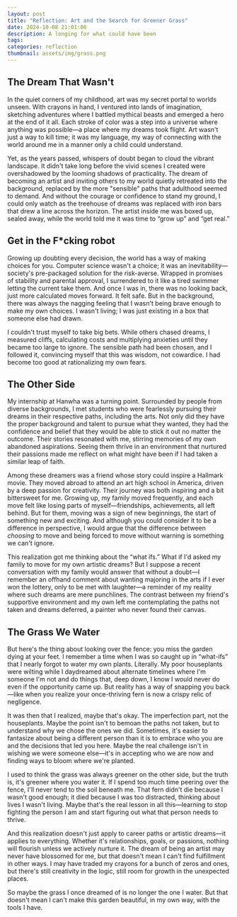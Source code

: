 ```yaml
---
layout: post
title: "Reflection: Art and the Search for Greener Grass"
date: 2024-10-08 21:01:00
description: A longing for what could have been
tags:
categories: reflection
thumbnail: assets/img/grass.png
---
```


## The Dream That Wasn't

In the quiet corners of my childhood, art was my secret portal to worlds unseen. With crayons in hand, I ventured into lands of imagination, sketching adventures where I battled mythical beasts and emerged a hero at the end of it all. Each stroke of color was a step into a universe where anything was possible—a place where my dreams took flight. Art wasn't just a way to kill time; it was my language, my way of connecting with the world around me in a manner only a child could understand.

Yet, as the years passed, whispers of doubt began to cloud the vibrant landscape. It didn't take long before the vivid scenes I created were overshadowed by the looming shadows of practicality. The dream of becoming an artist and inviting others to my world quietly retreated into the background, replaced by the more "sensible" paths that adulthood seemed to demand. And without the courage or confidence to stand my ground, I could only watch as the treehouse of dreams was replaced with iron bars that drew a line across the horizon. The artist inside me was boxed up, sealed away, while the world told me it was time to “grow up” and “get real.”

## Get in the F\*cking robot

Growing up doubting every decision, the world has a way of making choices for you. Computer science wasn't a choice; it was an inevitability—society's pre-packaged solution for the risk-averse. Wrapped in promises of stability and parental approval, I surrendered to it like a tired swimmer letting the current take them. And once I was in, there was no looking back, just more calculated moves forward. It felt safe. But in the background, there was always the nagging feeling that I wasn't being brave enough to make my own choices. I wasn't living; I was just existing in a box that someone else had drawn.

I couldn't trust myself to take big bets. While others chased dreams, I measured cliffs, calculating costs and multiplying anxieties until they became too large to ignore. The sensible path had been chosen, and I followed it, convincing myself that this was wisdom, not cowardice. I had become too good at rationalizing my own fears.

## The Other Side

My internship at Hanwha was a turning point. Surrounded by people from diverse backgrounds, I met students who were fearlessly pursuing their dreams in their respective paths, including the arts. Not only did they have the proper background and talent to pursue what they wanted, they had the confidence and belief that they would be able to stick it out no matter the outcome. Their stories resonated with me, stirring memories of my own abandoned aspirations. Seeing them thrive in an environment that nurtured their passions made me reflect on what might have been if I had taken a similar leap of faith.

Among these dreamers was a friend whose story could inspire a Hallmark movie. They moved abroad to attend an art high school in America, driven by a deep passion for creativity. Their journey was both inspiring and a bit bittersweet for me. Growing up, my family moved frequently, and each move felt like losing parts of myself—friendships, achievements, all left behind. But for them, moving was a sign of new beginnings, the start of something new and exciting. And although you could consider it to be a difference in perspective, I would argue that the difference between _choosing_ to move and being forced to move without warning is something we can't ignore.

This realization got me thinking about the “what ifs.” What if I'd asked my family to move for my own artistic dreams? But I suppose a recent conversation with my family would answer that without a doubt—I remember an offhand comment about wanting majoring in the arts if I ever won the lottery, only to be met with laughter—a reminder of my reality where such dreams are mere punchlines. The contrast between my friend's supportive environment and my own left me contemplating the paths not taken and dreams deferred, a painter who never found their canvas.

## The Grass We Water

But here's the thing about looking over the fence: you miss the garden dying at your feet. I remember a time when I was so caught up in “what-ifs” that I nearly forgot to water my own plants. Literally. My poor houseplants were wilting while I daydreamed about alternate timelines where I'm someone I'm not and do things that, deep down, I know I would never do even if the opportunity came up. But reality has a way of snapping you back—like when you realize your once-thriving fern is now a crispy relic of negligence.

It was then that I realized, maybe that's okay. The imperfection part, not the houseplants. Maybe the point isn't to bemoan the paths not taken, but to understand why we chose the ones we did. Sometimes, it's easier to fantasize about being a different person than it is to embrace who you are and the decisions that led you here. Maybe the real challenge isn't in wishing we were someone else—it's in accepting who we are now and finding ways to bloom where we're planted.

I used to think the grass was always greener on the other side, but the truth is, it's greener where you water it. If I spend too much time peering over the fence, I'll never tend to the soil beneath me. That fern didn't die because I wasn't good enough; it died because I was too distracted, thinking about lives I wasn't living. Maybe that's the real lesson in all this—learning to stop fighting the person I am and start figuring out what that person needs to thrive.

And this realization doesn't just apply to career paths or artistic dreams—it applies to everything. Whether it's relationships, goals, or passions, nothing will flourish unless we actively nurture it. The dream of being an artist may never have blossomed for me, but that doesn't mean I can't find fulfillment in other ways. I may have traded my crayons for a bunch of zeros and ones, but there's still creativity in the logic, still room for growth in the unexpected places.

So maybe the grass I once dreamed of is no longer the one I water. But that doesn't mean I can't make this garden beautiful, in my own way, with the tools I have.
